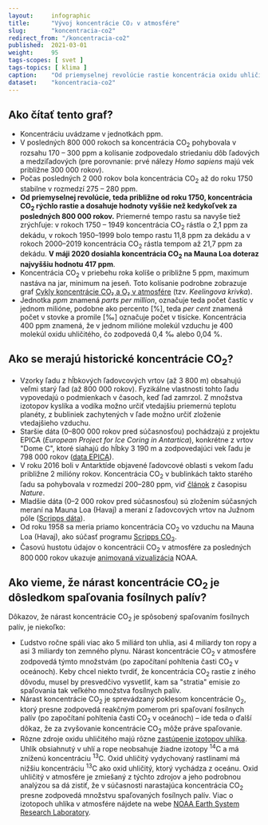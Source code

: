 ```yaml
---
layout:     infographic
title:      "Vývoj koncentrácie CO₂ v atmosfére"
slug:       "koncentracia-co2"
redirect_from: "/koncentracia-co2"
published:  2021-03-01
weight:     95
tags-scopes: [ svet ]
tags-topics: [ klima ]
caption:    "Od priemyselnej revolúcie rastie koncentrácia oxidu uhličitého vysoko nad hodnoty, ktoré boli na planéte počas posledných 800 000 rokov, výrazne zvyšuje skleníkový efekt a spôsobuje globálne otepľovanie. Dáta pochádzajú z analýzy ľadovcových vrtov EPICA v Antarktíde a z priamych meraní na Mauna Loa (Havaj)."
dataset:    "koncentracia-co2"
---
```


## Ako čítať tento graf?

* Koncentráciu uvádzame v jednotkách <glossary id="ppm">ppm</glossary>.
* V posledných 800 000 rokoch sa koncentrácia CO<sub>2</sub> pohybovala v rozsahu 170 –⁠ 300 ppm a kolísanie zodpovedalo striedaniu dôb ľadových a medziľadových (pre porovnanie: prvé nálezy *Homo sapiens* majú vek približne 300 000 rokov).
* Počas posledných 2 000 rokov bola koncentrácia CO<sub>2</sub> až do roku 1750 stabilne v rozmedzí 275 –⁠ 280 ppm.
* __Od priemyselnej revolúcie, teda približne od roku 1750, koncentrácia CO<sub>2</sub> rýchlo rastie a dosahuje hodnoty vyššie než kedykoľvek za posledných 800 000 rokov.__ Priemerné tempo rastu sa navyše tiež zrýchľuje: v rokoch 1750 –⁠ 1949 koncentrácia CO<sub>2</sub> rástla o 2,1 ppm za dekádu, v rokoch 1950–⁠1999 bolo tempo rastu 11,8 ppm za dekádu a v rokoch 2000–⁠2019 koncentrácia CO<sub>2</sub> rástla tempom až 21,7 ppm za dekádu. __V máji 2020 dosiahla koncentrácia CO<sub>2</sub> na Mauna Loa doteraz najvyššiu hodnotu 417 ppm__.
* Koncentrácia CO<sub>2</sub> v priebehu roka kolíše o približne 5 ppm, maximum nastáva na jar, minimum na jeseň. Toto kolísanie podrobne zobrazuje graf [Cykly koncentrácie CO₂ a O₂ v atmosfére](/infografiky/cykly-koncentracie-co2) (tzv. _Keelingova krivka_).
* Jednotka *ppm* znamená *parts per million*, označuje teda počet častíc v jednom milióne, podobne ako percento \[%], teda *per cent* znamená počet v stovke a promile  \[‰] označuje počet v tisícke. Koncentrácia 400 ppm znamená, že v jednom milióne molekúl vzduchu je 400 molekúl oxidu uhličitého, čo zodpovedá 0,4 ‰ alebo 0,04 %.

## Ako se merajú historické koncentrácie CO<sub>2</sub>?

* Vzorky ľadu z hĺbkových ľadovcových vrtov (až 3 800 m) obsahujú veľmi starý ľad (až 800 000 rokov). Fyzikálne vlastnosti tohto ľadu vypovedajú o podmienkach v časoch, keď ľad zamrzol. Z množstva izotopov kyslíka a vodíka možno určiť vtedajšiu priemernú teplotu planéty, z bubliniek zachytených v ľade možno určiť zloženie vtedajšieho vzduchu.
* Staršie dáta (0–⁠800 000 rokov pred súčasnosťou) pochádzajú z projektu EPICA (_European Project for Ice Coring in Antartica_), konkrétne z vrtov "Dome C", ktoré siahajú do hĺbky 3 190 m a zodpovedajúci vek ľadu je 798 000 rokov ([data EPICA](ftp://ftp.ncdc.noaa.gov/pub/data/paleo/icecore/antarctica/epica_domec/edc-co2-2008.xls)).
* V roku 2016 boli v Antarktíde objavené ľadovcové oblasti s vekom ľadu približne 2 milióny rokov. Koncentrácia CO<sub>2</sub> v bublinkách takto starého ľadu sa pohybovala v rozmedzí 200–⁠280 ppm, viď [článok](https://www.nature.com/articles/s41586-019-1692-3) z časopisu _Nature_.
* Mladšie dáta (0–⁠2 000 rokov pred súčasnosťou) sú zložením súčasných meraní na Mauna Loa (Havaj) a meraní z ľadovcových vrtov na Južnom póle ([Scripps dáta](https://scrippsco2.ucsd.edu/data/atmospheric_co2/icecore_merged_products)).
* Od roku 1958 sa meria priamo koncentrácia CO<sub>2</sub> vo vzduchu na Mauna Loa (Havaj), ako súčasť programu [Scripps CO<sub>2</sub>](https://scripps.ucsd.edu/programs/keelingcurve/).
* Časovú hustotu údajov o koncentrácii CO<sub>2</sub> v atmosfére za posledných 800 000 rokov ukazuje [animovaná vizualizácia](https://www.esrl.noaa.gov/gmd/ccgg/trends/history.html) NOAA.

## Ako vieme, že nárast koncentrácie  CO<sub>2</sub> je dôsledkom spaľovania fosílnych palív?

Dôkazov, že nárast koncentrácie CO<sub>2</sub> je spôsobený spaľovaním fosílnych palív, je niekoľko:

* Ľudstvo ročne spáli viac ako 5 miliárd ton uhlia, asi 4 miliardy ton ropy a asi 3 miliardy ton zemného plynu. Nárast koncentrácie CO<sub>2</sub> v atmosfére zodpovedá týmto množstvám (po započítaní pohltenia časti CO<sub>2</sub> v oceánoch). Keby chcel niekto tvrdiť, že koncentrácia CO<sub>2</sub> rastie z iného dôvodu, musel by presvedčivo vysvetliť, kam sa "stratia" emisie zo spaľovania tak veľkého množstva fosílnych palív.
* Nárast koncentrácie CO<sub>2</sub> je sprevádzaný poklesom koncentrácie O<sub>2</sub>, ktorý presne zodpovedá reakčným pomerom pri spaľovaní fosílnych palív (po započítaní pohltenia časti CO<sub>2</sub> v oceánoch) – ide teda o ďalší dôkaz, že za zvyšovanie koncentrácie CO<sub>2</sub> môže práve spaľovanie.
* Rôzne zdroje oxidu uhličitého majú rôzne [zastúpenie izotopov uhlíka](https://cs.wikipedia.org/wiki/Izotopy_uhl%C3%ADku). Uhlík obsiahnutý v uhlí a rope neobsahuje žiadne izotopy <sup>14</sup>C a má zníženú koncentráciu <sup>13</sup>C. Oxid uhličitý vydychovaný rastlinami má nižšiu koncentráciu <sup>13</sup>C ako oxid uhličitý, ktorý vychádza z oceánu. Oxid uhličitý v atmosfére je zmiešaný z týchto zdrojov a jeho podrobnou analýzou sa dá zistiť, že v súčasnosti narastajúca koncentrácia CO<sub>2</sub> presne zodpovedá množstvu spaľovaných fosílnych palív. Viac o izotopoch uhlíka v atmosfére nájdete na webe [NOAA Earth System Research Laboratory](https://www.esrl.noaa.gov/gmd/outreach/isotopes/mixing.html).
